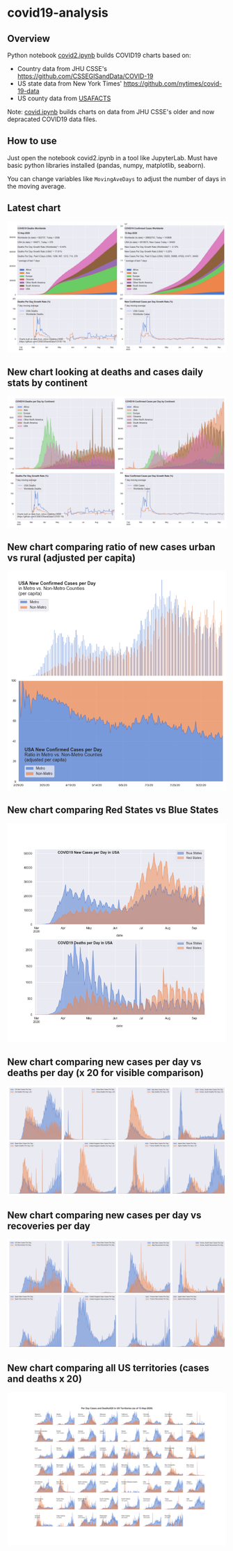 # covid19-analysis

## Overview
Python notebook [covid2.ipynb](https://github.com/danlaw/covid19-analysis/blob/master/covid2.ipynb) builds COVID19 charts based on:
* Country data from JHU CSSE's https://github.com/CSSEGISandData/COVID-19
* US state data from New York Times' https://github.com/nytimes/covid-19-data
* US county data from [USAFACTS](https://usafacts.org/visualizations/coronavirus-covid-19-spread-map/)

Note: [covid.ipynb](https://github.com/danlaw/covid19-analysis/blob/master/covid.ipynb) builds charts on data from JHU CSSE's older and now depracated COVID19 data files.

## How to use
Just open the notebook covid2.ipynb in a tool like JupyterLab. Must have basic python libraries installed (pandas, numpy, matplotlib, seaborn).

You can change variables like ``MovingAveDays`` to adjust the number of days in the moving average.

## Latest chart
![Latest chart](charts/20200913-covid19-chart.png)

## New chart looking at deaths and cases daily stats by continent
![Comparison chart](charts/20200913-covid19-chart-perday.png)

## New chart comparing ratio of new cases urban vs rural (adjusted per capita)
![Urban rural per capita chart](charts/20200913-US-counties-urban-vs-rural-per-capita.png)

## New chart comparing Red States vs Blue States
![Red vs Blue chart](charts/20200913-compare-daily-red-vs-blue-states.png)

## New chart comparing new cases per day vs deaths per day (x 20 for visible comparison)
![Comparison chart](charts/20200913-comparison-chart.png)

## New chart comparing new cases per day vs recoveries per day
![Recovery chart](charts/20200913-comparison-recovery-chart.png)

## New chart comparing all US territories (cases and deaths x 20)
![Territories chart](charts/20200913-compare-US-territories.png)

